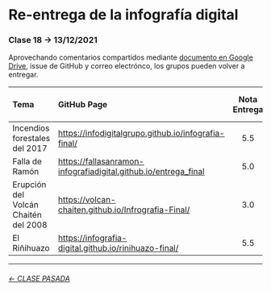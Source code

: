 # Re-entrega de la infografía digital

###  Clase 18 → 13/12/2021

Aprovechando comentarios compartidos mediante [documento en Google Drive](https://docs.google.com/spreadsheets/d/1LxNI_JQDLfHRMaHt4pp6iSDlLUWbDA4rWA-i3pcZ0o0/edit?usp=sharing), issue de GitHub y correo electrónco, los grupos pueden volver a entregar.

| Tema              | GitHub Page                  | Nota Entrega | Nota Re-entrega          |
|:------------------|:-------------------------|:------------:|:-------------------------:|
| Incendios forestales del 2017 | https://infodigitalgrupo.github.io/infografia-final/ | 5.5 | P |
| Falla de Ramón   | https://fallasanramon-infografiadigital.github.io/entrega_final | 5.0 | P |
| Erupción del Volcán Chaitén del 2008 | https://volcan-chaiten.github.io/Infrografia-Final/ | 3.0 | P |
| El Riñihuazo | https://infografia-digital.github.io/rinihuazo-final/ | 5.5 | P | 

- - - - - - - - - - - - 

###### [← CLASE PASADA](https://github.com/profesorfaco/dno075-2021-2/tree/main/clase-17)
